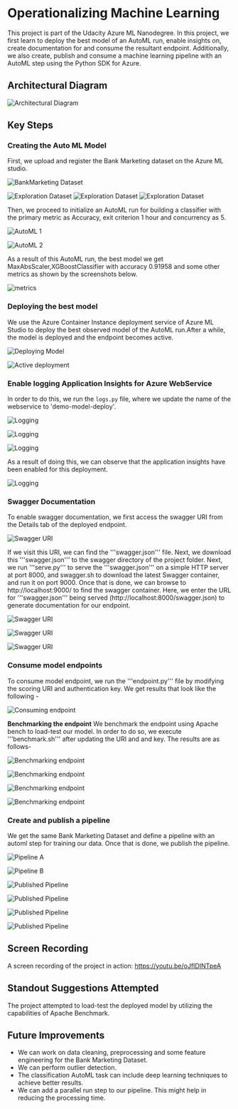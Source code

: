 # Operationalizing Machine Learning

This project is part of the Udacity Azure ML Nanodegree. In this project, we first learn to deploy the best model of an AutoML run, enable insights on, create documentation for and consume the resultant endpoint. Additionally, we also create, publish and consume a machine learning pipeline with an AutoML step using the Python SDK for Azure.

## Architectural Diagram

![Architectural Diagram](pictures/architecture.png)

## Key Steps

### Creating the Auto ML Model
First, we upload and register the Bank Marketing dataset on the Azure ML studio. 

![BankMarketing Dataset](pictures/dataset.png)

![Exploration Dataset](pictures/dataset_exp1.png)
![Exploration Dataset](pictures/dataset_exp2.png)
![Exploration Dataset](pictures/dataset_exp3.png)

Then, we proceed to initialize an AutoML run for building a classifier with the primary metric as Accuracy, exit criterion 1 hour and concurrency as 5.

![AutoML 1](pictures/automl1.png) 

![AutoML 2](pictures/automl2.png)
 
As a result of this AutoML run, the best model we get MaxAbsScaler,XGBoostClassifier with accuracy 0.91958 and some other metrics as shown by the screenshots below.

![metrics](pictures/model_metrics.png)


### Deploying the best model
We use the Azure Container Instance deployment service of Azure ML Studio to deploy the best observed model of the AutoML run.After a while, the model is deployed and the endpoint becomes active.

![Deploying Model](pictures/deploy1.png)

![Active deployment](pictures/deploy2.png)

### Enable logging Application Insights for Azure WebService
In order to do this, we run the ```logs.py``` file, where we update the name of the webservice to 'demo-model-deploy'.

![Logging](pictures/logs-1.png)

![Logging](pictures/logs-2.png)

![Logging](pictures/logs-3.png)

As a result of doing this, we can observe that the application insights have been enabled for this deployment.

![Logging](pictures/logs-4.png)

### Swagger Documentation
To enable swagger documentation, we first access the swagger URI from the Details tab of the deployed endpoint.

![Swagger URI](pictures/swagger-1.png)

If we visit this URI, we can find the '''swagger.json''' file. Next, we download this '''swagger.json''' to the swagger directory of the project folder.
Next, we run '''serve.py''' to serve the '''swagger.json''' on a simple HTTP server at port 8000, and swagger.sh to download the latest Swagger container, and run it on port 9000.
Once that is done, we can browse to http://localhost:9000/ to find the swagger container. Here, we enter the URL for '''swagger.json''' being served (http://localhost:8000/swagger.json) to generate documentation for our endpoint.

![Swagger URI](pictures/swagger-2.png)

![Swagger URI](pictures/swagger-3.png)

![Swagger URI](pictures/swagger-4.png)

### Consume model endpoints
To consume model endpoint, we run the '''endpoint.py''' file by modifying the scoring URI and authentication key. We get results that look like the following - 

![Consuming endpoint](pictures/endpoint-1.png)

**Benchmarking the endpoint**
We benchmark the endpoint using Apache bench to load-test our model. In order to do so, we execute '''benchmark.sh''' after updating the URI and and key. The results are as follows-

![Benchmarking endpoint](pictures/benchmark-1.png)

![Benchmarking endpoint](pictures/benchmark-2.png)

![Benchmarking endpoint](pictures/benchmark-3.png)

![Benchmarking endpoint](pictures/benchmark-4.png)

### Create and publish a pipeline
We get the same Bank Marketing Dataset and define a pipeline with an automl step for training our data. Once that is done, we publish the pipeline.

![Pipeline A](pictures/pipeline-1.png)

![Pipeline B](pictures/pipeline-2.png)

![Published Pipeline](pictures/pipeline-3.png)

![Published Pipeline](pictures/pipeline-4.png)

![Published Pipeline](pictures/pipeline-5.png)

![Published Pipeline](pictures/allpipelines.png)

## Screen Recording
A screen recording of the project in action:
https://youtu.be/oJfIDINTpeA

## Standout Suggestions Attempted
The project attempted to load-test the deployed model by utilizing the capabilities of Apache Benchmark.

## Future Improvements
* We can work on data cleaning, preprocessing and some feature engineering for the Bank Marketing Dataset.
* We can perform outlier detection.
* The classification AutoML task can include deep learning techniques to achieve better results.
* We can add a parallel run step to our pipeline. This might help in reducing the processing time.

